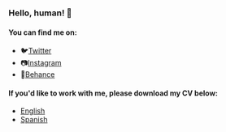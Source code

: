 ### Hello, human! 👋

#### You can find me on:

- 🐦[Twitter](https://twitter.com/lauranavasc)
- 📷[Instagram](https://instagram.com/lauranavasc)
- 🎨[Behance](https://behance.com/lauranavas)

#### If you'd like to work with me, please download my CV below:

- [English](https://github.com/lauranavas/lauranavas/raw/f2733f41638f1578a0dae4ab03218a550d637b89/CV%20-%20Ana%20Laura%20Navas%20Ca%C3%B1as%20-%20EN.pdf)
- [Spanish](https://github.com/lauranavas/lauranavas/raw/f2733f41638f1578a0dae4ab03218a550d637b89/CV%20-%20Ana%20Laura%20Navas%20Ca%C3%B1as%20-%20ES.pdf)
